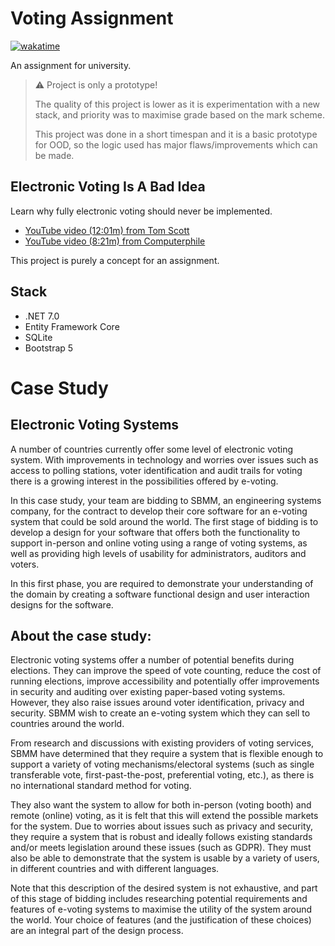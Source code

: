 ﻿# Voting Assignment

[![wakatime](https://wakatime.com/badge/github/RihanArfan/voting-assignment.svg?style=flat-square)](https://wakatime.com/badge/github/RihanArfan/voting-assignment)

An assignment for university.

> :warning: Project is only a prototype!
> 
> The quality of this project is lower as it is experimentation with a new stack, and priority was to maximise grade based on the mark scheme. 
> 
> This project was done in a short timespan and it is a basic prototype for OOD, so the logic used has major flaws/improvements which can be made.

## Electronic Voting Is A Bad Idea

Learn why fully electronic voting should never be implemented.

- [YouTube video (12:01m) from Tom Scott](https://www.youtube.com/watch?v=LkH2r-sNjQs)
- [YouTube video (8:21m) from Computerphile](https://www.youtube.com/watch?v=w3_0x6oaDmI)

This project is purely a concept for an assignment.

## Stack

- .NET 7.0
- Entity Framework Core
- SQLite
- Bootstrap 5

# Case Study

## Electronic Voting Systems

A number of countries currently offer some level of electronic voting system. With improvements in
technology and worries over issues such as access to polling stations, voter identification and audit
trails for voting there is a growing interest in the possibilities offered by e-voting.

In this case study, your team are bidding to SBMM, an engineering systems company, for the
contract to develop their core software for an e-voting system that could be sold around the world.
The first stage of bidding is to develop a design for your software that offers both the functionality to
support in-person and online voting using a range of voting systems, as well as providing high levels
of usability for administrators, auditors and voters.

In this first phase, you are required to demonstrate your understanding of the domain by creating a
software functional design and user interaction designs for the software.

## About the case study:

Electronic voting systems offer a number of potential benefits during elections. They can improve
the speed of vote counting, reduce the cost of running elections, improve accessibility and
potentially offer improvements in security and auditing over existing paper-based voting systems.
However, they also raise issues around voter identification, privacy and security. SBMM wish to
create an e-voting system which they can sell to countries around the world.

From research and discussions with existing providers of voting services, SBMM have determined
that they require a system that is flexible enough to support a variety of voting
mechanisms/electoral systems (such as single transferable vote, first-past-the-post, preferential
voting, etc.), as there is no international standard method for voting.

They also want the system to allow for both in-person (voting booth) and remote (online) voting, as
it is felt that this will extend the possible markets for the system. Due to worries about issues such as
privacy and security, they require a system that is robust and ideally follows existing standards
and/or meets legislation around these issues (such as GDPR). They must also be able to demonstrate
that the system is usable by a variety of users, in different countries and with different languages.

Note that this description of the desired system is not exhaustive, and part of this stage of bidding
includes researching potential requirements and features of e-voting systems to maximise the utility
of the system around the world. Your choice of features (and the justification of these choices) are
an integral part of the design process.
